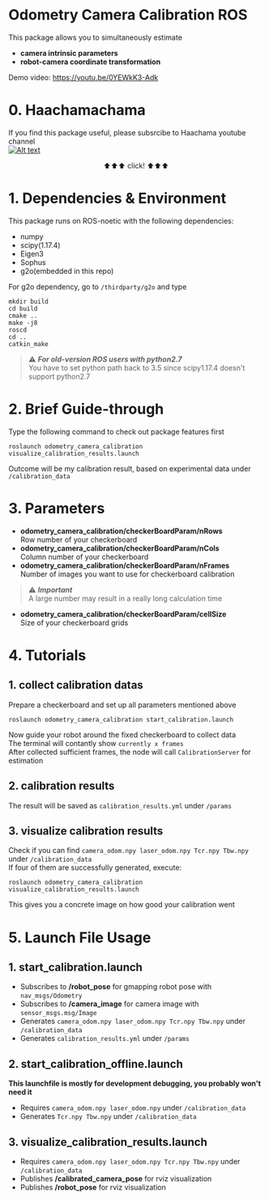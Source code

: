 # Odometry Camera Calibration ROS
This package allows you to simultaneously estimate  

  - **camera intrinsic parameters**  
  - **robot-camera coordinate transformation**

Demo video: https://youtu.be/0YEWkK3-Adk  
# 0. Haachamachama
If you find this package useful, please subsrcibe to Haachama youtube channel  
[![Alt text](https\:\/\/yt3\.ggpht\.com\/gZpKn4gzn3mN82JrKeGtFTfwL3meZrenphTCYt2v6ZKnvJGUSy1sVQictwyjNyQqkPl9FjrNEA\=w2560-fcrop64\=1\,00005a57ffffa5a8-k-c0xffffffff-no-nd-rj)](https://www.youtube.com/channel/UC1CfXB_kRs3C-zaeTG3oGyg)
<p align="center">
      ⬆⬆⬆ click! ⬆⬆⬆
</p>

# 1. Dependencies & Environment
This package runs on ROS-noetic with the following dependencies:  

  - numpy  
  - scipy(1.17.4)  
  - Eigen3  
  - Sophus  
  - g2o(embedded in this repo)  

For g2o dependency, go to `/thirdparty/g2o` and type

    mkdir build  
    cd build  
    cmake ..  
    make -j8  
    roscd  
    cd ..  
    catkin_make
   
> ⚠️ ***For old-version ROS users with python2.7***  
>You have to set python path back to 3.5 since scipy1.17.4 doesn't support python2.7

# 2. Brief Guide-through
Type the following command to check out package features first

    roslaunch odometry_camera_calibration visualize_calibration_results.launch
Outcome will be my calibration result, based on experimental data under `/calibration_data` 

# 3. Parameters
  - **odometry_camera_calibration/checkerBoardParam/nRows**  
  Row number of your checkerboard 
  - **odometry_camera_calibration/checkerBoardParam/nCols**  
  Column number of your checkerboard
  - **odometry_camera_calibration/checkerBoardParam/nFrames**  
  Number of images you want to use for checkerboard calibration

  > ⚠️ ***Important***  
  > A large number may result in a really long calculation time
  - **odometry_camera_calibration/checkerBoardParam/cellSize**  
  Size of your checkerboard grids
  
# 4. Tutorials
## 1. collect calibration datas
Prepare a checkerboard and set up all parameters mentioned above  
  
    roslaunch odometry_camera_calibration start_calibration.launch
    
Now guide your robot around the fixed checkerboard to collect data  
The terminal will contantly show `currently x frames`  
After collected sufficient frames, the node will call `CalibrationServer` for estimation

## 2. calibration results
The result will be saved as `calibration_results.yml` under `/params`

## 3. visualize calibration results
Check if you can find `camera_odom.npy laser_odom.npy Tcr.npy Tbw.npy` under `/calibration_data`  
If four of them are successfully generated, execute:
  
    roslaunch odometry_camera_calibration visualize_calibration_results.launch
    
This gives you a concrete image on how good your calibration went
# 5. Launch File Usage
## 1. start_calibration.launch
  - Subscribes to **/robot_pose** for gmapping robot pose with `nav_msgs/Odometry`
  - Subscribes to **/camera_image** for camera image with `sensor_msgs.msg/Image`
  - Generates `camera_odom.npy laser_odom.npy Tcr.npy Tbw.npy` under `/calibration_data`
  - Generates `calibration_results.yml` under `/params`
  
## 2. start_calibration_offline.launch
**This launchfile is mostly for development debugging, you probably won't need it**
  - Requires `camera_odom.npy laser_odom.npy` under `/calibration_data`
  - Generates `Tcr.npy Tbw.npy` under `/calibration_data`

## 3. visualize_calibration_results.launch
  - Requires `camera_odom.npy laser_odom.npy Tcr.npy Tbw.npy` under `/calibration_data`
  - Publishes **/calibrated_camera_pose** for rviz visualization
  - Publishes **/robot_pose** for rviz visualization
  
